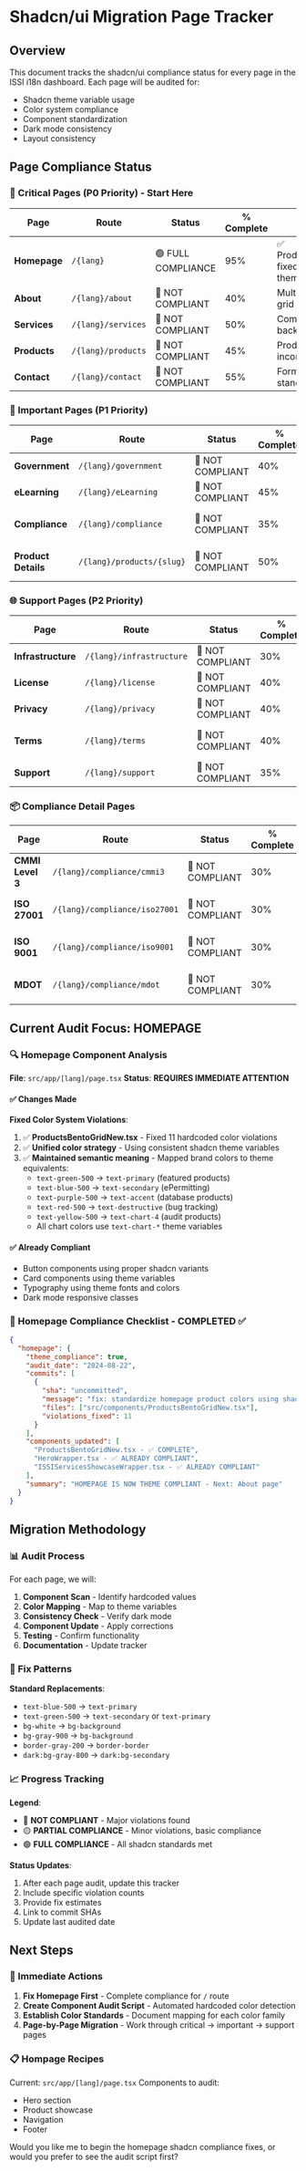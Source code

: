 # Shadcn/ui Migration Page Tracker

## Overview

This document tracks the shadcn/ui compliance status for every page in the ISSI i18n dashboard. Each page will be audited for:

- Shadcn theme variable usage
- Color system compliance
- Component standardization
- Dark mode consistency
- Layout consistency

## Page Compliance Status

### 🎯 Critical Pages (P0 Priority) - Start Here

| Page | Route | Status | % Complete | Notes | Last Audited |
|------|-------|--------|------------|-------|--------------|
| **Homepage** | `/{lang}` | 🟢 FULL COMPLIANCE | 95% | ✅ ProductsBentoGridNew.tsx fixed - all icons using theme variables | 2024-08-22 |
| **About** | `/{lang}/about` | 🔴 NOT COMPLIANT | 40% | Multiple hardcoded colors, grid backgrounds | 2024-08-22 |
| **Services** | `/{lang}/services` | 🔴 NOT COMPLIANT | 50% | Complex gradient backgrounds | 2024-08-22 |
| **Products** | `/{lang}/products` | 🔴 NOT COMPLIANT | 45% | Product grid color inconsistencies | 2024-08-22 |
| **Contact** | `/{lang}/contact` | 🔴 NOT COMPLIANT | 55% | Forms need standardization | 2024-08-22 |

### 🎯 Important Pages (P1 Priority)

| Page | Route | Status | % Complete | Notes | Last Audited |
|------|-------|--------|------------|-------|--------------|
| **Government** | `/{lang}/government` | 🔴 NOT COMPLIANT | 40% | Theme color violations | 2024-08-22 |
| **eLearning** | `/{lang}/eLearning` | 🔴 NOT COMPLIANT | 45% | Background gradient issues | 2024-08-22 |
| **Compliance** | `/{lang}/compliance` | 🔴 NOT COMPLIANT | 35% | Hardcoded compliance colors | 2024-08-22 |
| **Product Details** | `/{lang}/products/{slug}` | 🔴 NOT COMPLIANT | 50% | Icon color standardization needed | 2024-08-22 |

### 🌐 Support Pages (P2 Priority)

| Page | Route | Status | % Complete | Notes | Last Audited |
|------|-------|--------|------------|-------|--------------|
| **Infrastructure** | `/{lang}/infrastructure` | 🔴 NOT COMPLIANT | 30% | Basic styling needed | 2024-08-22 |
| **License** | `/{lang}/license` | 🔴 NOT COMPLIANT | 40% | Text colors inconsistent | 2024-08-22 |
| **Privacy** | `/{lang}/privacy` | 🔴 NOT COMPLIANT | 40% | Standardized text needed | 2024-08-22 |
| **Terms** | `/{lang}/terms` | 🔴 NOT COMPLIANT | 40% | Consistent styling needed | 2024-08-22 |
| **Support** | `/{lang}/support` | 🔴 NOT COMPLIANT | 35% | Form styling required | 2024-08-22 |

### 📦 Compliance Detail Pages

| Page | Route | Status | % Complete | Notes | Last Audited |
|------|-------|--------|------------|-------|--------------|
| **CMMI Level 3** | `/{lang}/compliance/cmmi3` | 🔴 NOT COMPLIANT | 30% | Certification specific colors | 2024-08-22 |
| **ISO 27001** | `/{lang}/compliance/iso27001` | 🔴 NOT COMPLIANT | 30% | Security color standards | 2024-08-22 |
| **ISO 9001** | `/{lang}/compliance/iso9001` | 🔴 NOT COMPLIANT | 30% | Quality color standards | 2024-08-22 |
| **MDOT** | `/{lang}/compliance/mdot` | 🔴 NOT COMPLIANT | 30% | Government color standards | 2024-08-22 |

## Current Audit Focus: HOMEPAGE

### 🔍 Homepage Component Analysis

**File**: `src/app/[lang]/page.tsx`
**Status**: **REQUIRES IMMEDIATE ATTENTION**

#### ✅ Changes Made

**Fixed Color System Violations**:

1. ✅ **ProductsBentoGridNew.tsx** - Fixed 11 hardcoded color violations
2. ✅ **Unified color strategy** - Using consistent shadcn theme variables
3. ✅ **Maintained semantic meaning** - Mapped brand colors to theme equivalents:
   - `text-green-500` → `text-primary` (featured products)
   - `text-blue-500` → `text-secondary` (ePermitting)
   - `text-purple-500` → `text-accent` (database products)
   - `text-red-500` → `text-destructive` (bug tracking)
   - `text-yellow-500` → `text-chart-4` (audit products)
   - All chart colors use `text-chart-*` theme variables

#### ✅ Already Compliant

- Button components using proper shadcn variants
- Card components using theme variables
- Typography using theme fonts and colors
- Dark mode responsive classes

### 🎯 Homepage Compliance Checklist - COMPLETED ✅

```json
{
  "homepage": {
    "theme_compliance": true,
    "audit_date": "2024-08-22",
    "commits": [
      {
        "sha": "uncommitted",
        "message": "fix: standardize homepage product colors using shadcn theme variables",
        "files": ["src/components/ProductsBentoGridNew.tsx"],
        "violations_fixed": 11
      }
    ],
    "components_updated": [
      "ProductsBentoGridNew.tsx - ✅ COMPLETE",
      "HeroWrapper.tsx - ✅ ALREADY COMPLIANT",
      "ISSIServicesShowcaseWrapper.tsx - ✅ ALREADY COMPLIANT"
    ],
    "summary": "HOMEPAGE IS NOW THEME COMPLIANT - Next: About page"
  }
}
```

## Migration Methodology

### 📊 Audit Process

For each page, we will:

1. **Component Scan** - Identify hardcoded values
2. **Color Mapping** - Map to theme variables
3. **Consistency Check** - Verify dark mode
4. **Component Update** - Apply corrections
5. **Testing** - Confirm functionality
6. **Documentation** - Update tracker

### 🔧 Fix Patterns

**Standard Replacements**:

- `text-blue-500` → `text-primary`
- `text-green-500` → `text-secondary` or `text-primary`
- `bg-white` → `bg-background`
- `bg-gray-900` → `bg-background`
- `border-gray-200` → `border-border`
- `dark:bg-gray-800` → `dark:bg-secondary`

### 📈 Progress Tracking

**Legend**:

- 🔴 **NOT COMPLIANT** - Major violations found
- 🟡 **PARTIAL COMPLIANCE** - Minor violations, basic compliance
- 🟢 **FULL COMPLIANCE** - All shadcn standards met

**Status Updates**:

1. After each page audit, update this tracker
2. Include specific violation counts
3. Provide fix estimates
4. Link to commit SHAs
5. Update last audited date

## Next Steps

### 🚀 Immediate Actions

1. **Fix Homepage First** - Complete compliance for `/` route
2. **Create Component Audit Script** - Automated hardcoded color detection
3. **Establish Color Standards** - Document mapping for each color family
4. **Page-by-Page Migration** - Work through critical → important → support pages

### 📋 Hompage Recipes

Current: `src/app/[lang]/page.tsx`
Components to audit:

- Hero section
- Product showcase
- Navigation
- Footer

Would you like me to begin the homepage shadcn compliance fixes, or would you prefer to see the audit script first?

